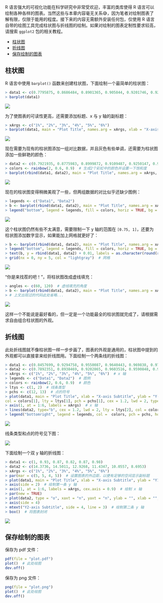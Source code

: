 R 语言强大的可视化功能在科学研究中非常受欢迎，丰富的类库使得 R 语言可以绘制各种各样的图表。当然这些与本章内容毫无关系😅，因为笔者对绘制图表了解有限，仅限于能用的程度。接下来的内容无需额外安装任何包，仅使用 R 语言自带的绘图工具完成柱状图与折线图的绘制。如果对绘制的图表定制性要求较高，请搜索 `ggplot2` 包的相关教程。

* [柱状图]()
* [折线图]()
* [保存绘制的图表]()

## 柱状图

R 语言中使用 `barplot()` 函数来创建柱状图，下面绘制一个最简单的柱状图：
```R
> data1 <- c(0.7795875, 0.8686484, 0.8901365, 0.905844, 0.9201746, 0.9227028)
> barplot(data1)
```

![](1.png)

为了使图表的可读性更高，还需要添加标题、x 与 y 轴的副标题：
```R
> xArgs <- c("1%", "2%", "3%", "4%", "5%", "6%")
> barplot(data1, main = "Plot Title", names.arg = xArgs, xlab = "X-axis Subtitle", ylab = "Y-axis Subtitle")
```

![](2.png)

现在需要为现有的柱状图添加一组对比数据，并且灰色有些单调，还需要为柱状图添加一些鲜艳的颜色：
```R
> data2 <- c(0.7921935, 0.8775983, 0.8999872, 0.9109487, 0.9250147, 0.9274716)  # 第二组数据
> colors <- rainbow(2, 0.6, 0.9)  # 生成2个彩虹中的颜色并设置一下饱和度
> barplot(rbind(data1, data2), main = "Plot Title", names.arg = xArgs, xlab = "X-axis Subtitle", ylab = "Y-axis Subtitle", beside = TRUE, col = colors)
```

![](3.png)

现在的柱状图变得稍微美观了一些，但两组数据的对比似乎还缺少图例：
```R
> legends <- c("Data1", "Data2")
> b <- barplot(rbind(data1, data2), main = "Plot Title", names.arg = xArgs, xlab = "X-axis Subtitle", ylab = "Y-axis Subtitle", beside = TRUE, col = colors)
> legend("bottom", legend = legends, fill = colors, horiz = TRUE, bg = "white")  # 图例
```

![](4.png)

这个柱状图仍然有些不太满意，需要限制一下 y 轴的范围在 `[0.75, 1]`，还要为柱状图添加数字显示，如果能加上网格就更好了：
```R
> b <- barplot(rbind(data1, data2), main = "Plot Title", names.arg = xArgs, xlab = "X-axis Subtitle", ylab = "Y-axis Subtitle", beside = TRUE, col = colors, ylim = c(0.75, 1), xpd = FALSE)
> legend("bottom", legend = legends, fill = colors, horiz = TRUE, bg = "white")  # 图例
> text(b, y = rbind(data1, data2) + 0.01, labels = as.character(round(rbind(data1, data2), 3)), cex = 0.75)  # 柱状图文字描述
> grid(nx = 0, ny = 5, col = "lightgray")  # 网格
```

![](5.png)

“你是来找茬的吧！”，将柱状图改成虚线填充：
```R
> angles <- c(60, 120)  # 虚线填充的角度
> b <- barplot(rbind(data1, data2), main = "Plot Title", names.arg = xArgs, xlab = "X-axis Subtitle", ylab = "Y-axis Subtitle", beside = TRUE, col = colors, ylim = c(0.75, 1), xpd = FALSE, angle = angles, density = 15)
> # 上文出现过的代码此处省略...
```

![](6.png)

这样一个不能说是最好看的，但一定是一个功能最全的柱状图就完成了，请根据需求自由组合柱状图的外观。

## 折线图

此处折线图就不像柱状图一样一步步画了，图表的外观是通用的，柱状图中提到的外观都可以直接拿来给折线图用。下面绘制一个两条线的折线图：
```R
> data1 <- c(0.8457699, 0.9294758, 0.9550087, 0.9640443, 0.969838, 0.9750423)
> data2 <- c(0.7892351, 0.8938469, 0.9202865, 0.9603516, 0.9590848, 0.9745516)  # 两组数据
> xArgs <- c("1%", "2%", "3%", "4%", "5%", "6%")  # x 轴
> legends <- c("Data1", "Data2")  # 图例
> colors <- rainbow(2, 0.6, 0.9)  # 颜色
> ltys <- c(1, 2)  # 线条类型
> pchs <- c(12, 13)  # 点的符号
> plot(data1, main = "Plot Title", xlab = "X-axis Subtitle", ylab = "Y-axis Subtitle", 
col = colors[1], lty = ltys[1], pch = pchs[1], cex = 1.2, lwd = 2, type = "o", ylim = c(0.75, 1), xaxt = "n")
> axis(1, at = 1:6, labels = xArgs)  # x 轴
> lines(data2, type="b", cex = 1.2, lwd = 2, lty = ltys[2], col = colors[2], pch = pchs[2])  # 添加第二条线
> legend("bottomright", legend = legends, col =  colors, pch = pchs, horiz = FALSE)  # 图例
```

![](7.png)

线条类型和点的符号见下图：

![](symbol.png)

下面绘制一个双 y 轴的折线图：
```R
> data1 <- c(1, 0.93, 0.87, 0.82, 0.87, 0.98)
> data2 <- c(14.3736, 14.5011, 12.9268, 11.4347, 10.0557, 8.6953)
> xArgs <- c("1%", "2%", "3%", "4%", "5%", "6%")
> par(mar = c(5, 5, 4, 5))  # 设置图表的外边距，以便有足够的空间显示副标题
> plot(data1, main = "Plot Title", xlab = "X-axis Subtitle", ylab = "Y1-axis Subtitle", type = "o", col = "blue", pch = 15, axes = FALSE)  # 绘制第一条线
> axis(side = 2)  # 绘制第一条 y 轴
> axis(1, at = 1:6, labels = xArgs, cex.axis = 0.9)  # 绘制 x 轴
> par(new = TRUE)
> plot(data2, type = "o", xaxt = "n", yaxt = "n", ylab = "", xlab = "", col = "red", lty = 2, pch = 16, axes = FALSE)  # 绘制第二条线
> axis(side = 4)
> mtext("Y2-axis Subtitle", side = 4, line = 3)  # 绘制第二条 y 轴
> box()  # 将图表封闭
```

![](8.png)

## 保存绘制的图表

保存为 pdf 文件：
```R
pdf(file = "plot.pdf")
plot()  # 此处绘图
dev.off()
```

保存为 png 文件：
```R
png(file = "plot.png")
plot()  # 此处绘图
dev.off()
```
